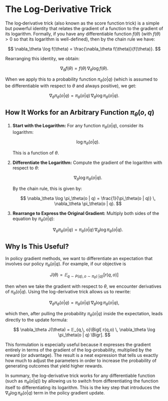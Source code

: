 # The Log-Derivative Trick

The log‐derivative trick (also known as the score function trick) is a simple but powerful identity that relates the gradient of a function to the gradient of its logarithm. Formally, if you have any differentiable function $f(\theta)$ (with $f(\theta) > 0$ so that its logarithm is well-defined), then by the chain rule we have:

$$
\nabla_\theta \log f(\theta) = \frac{\nabla_\theta f(\theta)}{f(\theta)}.
$$

Rearranging this identity, we obtain:

$$
\nabla_\theta f(\theta) = f(\theta) \, \nabla_\theta \log f(\theta).
$$

When we apply this to a probability function $\pi_\theta(o | q)$ (which is assumed to be differentiable with respect to $\theta$ and always positive), we get:

$$
\nabla_\theta \pi_\theta(o | q) = \pi_\theta(o | q) \, \nabla_\theta \log \pi_\theta(o | q).
$$

## How It Works for an Arbitrary Function $\pi_\theta(o, q)$

1. **Start with the Logarithm:**
   For any function $\pi_\theta(o | q)$, consider its logarithm:
   
   $$
   \log \pi_\theta(o | q).
   $$
   
   This is a function of $\theta$.

3. **Differentiate the Logarithm:**
   Compute the gradient of the logarithm with respect to $\theta$:
   
   $$
   \nabla_\theta \log \pi_\theta(o | q).
   $$
   
   By the chain rule, this is given by:
   
   $$
   \nabla_\theta \log \pi_\theta(o | q) = \frac{1}{\pi_\theta(o | q)} \, \nabla_\theta \pi_\theta(o | q).
   $$

5. **Rearrange to Express the Original Gradient:**
   Multiply both sides of the equation by $\pi_\theta(o | q)$:
   
   $$
   \nabla_\theta \pi_\theta(o | q) = \pi_\theta(o | q) \, \nabla_\theta \log \pi_\theta(o | q).
   $$

## Why Is This Useful?

In policy gradient methods, we want to differentiate an expectation that involves our policy $\pi_\theta(o | q)$. For example, if our objective is

$$
J(\theta) = 𝔼_{q \sim P(q), o \sim \pi_\theta(\cdot | q)}[r(q, o)]
$$

then when we take the gradient with respect to $\theta$, we encounter derivatives of $\pi_\theta(o | q)$. Using the log-derivative trick allows us to rewrite:

$$
\nabla_\theta \pi_\theta(o | q) = \pi_\theta(o | q) \, \nabla_\theta \log \pi_\theta(o | q),
$$

which then, after pulling the probability $\pi_\theta(o | q)$ inside the expectation, leads directly to the update formula:

$$
\nabla_\theta J(\theta) = 𝔼_{q,\, o}\Bigl[ r(q,o) \, \nabla_\theta \log \pi_\theta(o | q) \Bigr].
$$

This formulation is especially useful because it expresses the gradient entirely in terms of the gradient of the log-probability, multiplied by the reward (or advantage). The result is a neat expression that tells us exactly how much to adjust the parameters in order to increase the probability of generating outcomes that yield higher rewards.

In summary, the log-derivative trick works for any differentiable function (such as $\pi_\theta(o | q)$) by allowing us to switch from differentiating the function itself to differentiating its logarithm. This is the key step that introduces the $\nabla_\theta \log \pi_\theta(o | q)$ term in the policy gradient update.
